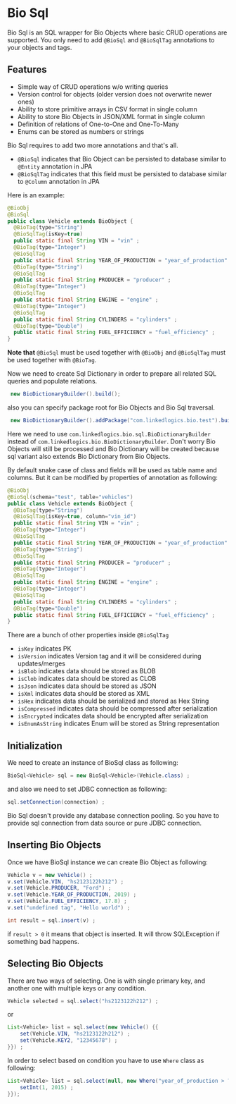 # Bio Sql
Bio Sql is an SQL wrapper for Bio Objects where basic CRUD operations are supported. You only need to add ```@BioSql``` and ```@BioSqlTag``` annotations to your objects and tags. 

## Features
- Simple way of CRUD operations w/o writing queries
- Version control for objects (older version does not overwrite newer ones)
- Ability to store primitive arrays in CSV format in single column
- Ability to store Bio Objects in JSON/XML format in single column
- Definition of relations of One-to-One and One-To-Many
- Enums can be stored as numbers or strings

Bio Sql requires to add two more annotations and that's all. 
- ```@BioSql``` indicates that Bio Object can be persisted to database similar to ```@Entity``` annotation in JPA
- ```@BioSqlTag``` indicates that this field must be persisted to database similar to ```@Column``` annotation in JPA

Here is an example:

```java
@BioObj
@BioSql
public class Vehicle extends BioObject {
  @BioTag(type="String")
  @BioSqlTag(isKey=true)
  public static final String VIN = "vin" ;
  @BioTag(type="Integer")
  @BioSqlTag
  public static final String YEAR_OF_PRODUCTION = "year_of_production" ;
  @BioTag(type="String")
  @BioSqlTag
  public static final String PRODUCER = "producer" ;
  @BioTag(type="Integer")
  @BioSqlTag
  public static final String ENGINE = "engine" ;
  @BioTag(type="Integer")
  @BioSqlTag
  public static final String CYLINDERS = "cylinders" ;
  @BioTag(type="Double")
  public static final String FUEL_EFFICIENCY = "fuel_efficiency" ;
}
```

**Note that** ```@BioSql``` must be used together with ```@BioObj``` and ```@BioSqlTag``` must be used together with ```@BioTag```.

Now we need to create Sql Dictionary in order to prepare all related SQL queries and populate relations.
```java
 new BioDictionaryBuilder().build(); 
```
 also you can specify package root for Bio Objects and Bio Sql traversal.
```java
 new BioDictionaryBuilder().addPackage("com.linkedlogics.bio.test").build();
```
Here we need to use ```com.linkedlogics.bio.sql.BioDictionaryBuilder``` instead of ```com.linkedlogics.bio.BioDictionaryBuilder```. Don't worry Bio Objects will still be processed and Bio Dictionary will be created because sql variant also extends Bio Dictionary from Bio Objects.
 
By default snake case of class and fields will be used as table name and columns. But it can be modified by properties of annotation as following:
```java
@BioObj
@BioSql(schema="test", table="vehicles")
public class Vehicle extends BioObject {
  @BioTag(type="String")
  @BioSqlTag(isKey=true, column="vin_id")
  public static final String VIN = "vin" ;
  @BioTag(type="Integer")
  @BioSqlTag
  public static final String YEAR_OF_PRODUCTION = "year_of_production" ;
  @BioTag(type="String")
  @BioSqlTag
  public static final String PRODUCER = "producer" ;
  @BioTag(type="Integer")
  @BioSqlTag
  public static final String ENGINE = "engine" ;
  @BioTag(type="Integer")
  @BioSqlTag
  public static final String CYLINDERS = "cylinders" ;
  @BioTag(type="Double")
  public static final String FUEL_EFFICIENCY = "fuel_efficiency" ;
}
```
There are a bunch of other properties inside ```@BioSqlTag```
- ```isKey```               indicates PK
- ```isVersion```           indicates Version tag and it will be considered during updates/merges
- ```isBlob```          indicates data should be stored as BLOB
- ```isClob```          indicates data should be stored as CLOB
- ```isJson```          indicates data should be stored as JSON
- ```isXml```               indicates data should be stored as XML
- ```isHex```               indicates data should be serialized and stored as Hex String
- ```isCompressed```        indicates data should be compressed after serialization
- ```isEncrypted```         indicates data should be encrypted after serialization
- ```isEnumAsString```  indicates Enum will be stored as String representation

## Initialization 
We need to create an instance of BioSql class as following:
```java
BioSql<Vehicle> sql = new BioSql<Vehicle>(Vehicle.class) ;
```
and also we need to set JDBC connection as following:
```java
sql.setConnection(connection) ;
```
Bio Sql doesn't provide any database connection pooling. So you have to provide sql connection from data source or pure JDBC connection.
 
## Inserting Bio Objects
Once we have BioSql instance we can create Bio Object as following:
```java
Vehicle v = new Vehicle() ;
v.set(Vehicle.VIN, "hs2123122h212") ;
v.set(Vehicle.PRODUCER, "Ford") ;
v.set(Vehicle.YEAR_OF_PRODUCTION, 2019) ;
v.set(Vehicle.FUEL_EFFICIENCY, 17.8) ;
v.set("undefined tag", "Hello world") ;

int result = sql.insert(v) ;
```
if ```result > 0``` it means that object is inserted. It will throw SQLException if something bad happens.

## Selecting Bio Objects
There are two ways of selecting. One is with single primary key, and another one with multiple keys or any condition.
```java
Vehicle selected = sql.select("hs2123122h212") ;
```
or 
```java
List<Vehicle> list = sql.select(new Vehicle() {{
    set(Vehicle.VIN, "hs2123122h212") ;
    set(Vehicle.KEY2, "12345678") ;
}}) ;
```
In order to select based on condition you have to use ```Where``` class as following:
```java
List<Vehicle> list = sql.select(null, new Where("year_of_production > ?") {{
    setInt(1, 2015) ;
}});
```
